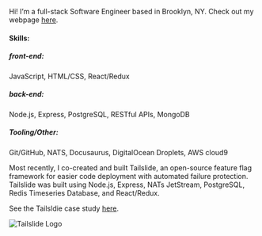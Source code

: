 Hi! I’m a full-stack Software Engineer based in Brooklyn, NY.
Check out my webpage [here](https://jordanseggers.github.io/).

#### Skills:

##### front-end: 
JavaScript, HTML/CSS, React/Redux

##### back-end: 
Node.js, Express, PostgreSQL, RESTful APIs, MongoDB

##### Tooling/Other: 
Git/GitHub, NATS, Docusaurus, DigitalOcean Droplets, AWS cloud9


Most recently, I co-created and built Tailslide, an open-source feature flag framework for easier code deployment with automated failure protection. Tailslide was built using Node.js, Express, NATs JetStream, PostgreSQL, Redis Timeseries Database, and React/Redux. 

See the Tailsldie case study [here](https://tailslide-io.github.io/).

![Tailslide Logo](https://jordanseggers.github.io/images/tailslide_logo.png)
